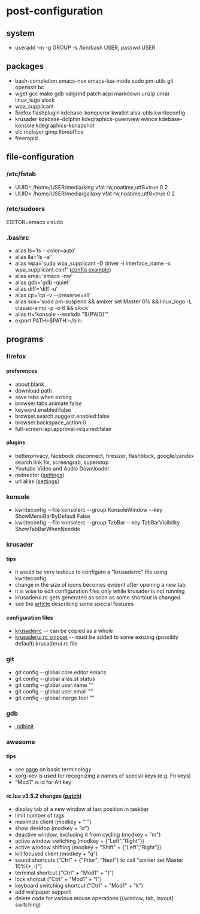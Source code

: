 post-configuration
==================

system
------

* useradd -m -g GROUP -s /bin/bash USER; passwd USER

packages
--------
* bash-completion emacs-nox emacs-lua-mode sudo pm-utils git openssh bc
* wget gcc make gdb valgrind patch acpi markdown unzip unrar linux_logo slock
* wpa_supplicant
* firefox flashplugin kdebase-konqueror kwallet alsa-utils kwriteconfig
* krusader kdebase-dolphin kdegraphics-gwenview evince kdebase-konsole kdegraphics-ksnapshot
* vlc mplayer gimp libreoffice
* freerapid

file-configuration
------------------
### /etc/fstab
* UUID= /home/USER/media/king vfat rw,noatime,utf8=true 0 2
* UUID= /home/USER/media/gallaxy vfat rw,noatime,utf8=true 0 2

### /etc/sudoers
EDITOR=emacs visudo

### .bashrc
* alias ls='ls --color=auto'
* alias lla='ls -al'
* alias wpa='sudo wpa\_supplicant -D driver -i interface_name 
  -c wpa\_supplicant.conf' ([config example](figures/wpa\_supplicant.conf))
* alias ema='emacs -nw'
* alias gdb='gdb -quiet'
* alias diff='diff -u'
* alias cp='cp -v --preserve=all'
* alias sus='sudo pm-suspend && amixer set Master 0%
  && linux_logo -L classic-simp -p -o 6 && slock'
* alias tt='konsole --workdir "${PWD}"'
* export PATH=$PATH:~/bin:

programs
--------
### firefox
#### preferences
* about:blank
* download path
* save tabs when exiting
* browser.tabs.animate:false
* keyword.enabled:false
* browser.search.suggest.enabled:false
* browser.backspace_action:0
* full-screen-api.approval-required:false

#### plugins
* betterprivacy, facebook disconnect, firesizer, flashblock,
google/yandex search link fix, screengrab, superstop
* Youtube Video and Audio Downloader
* redirector ([settings](figures/redirector))
* url alias ([settings](figures/url_alias))

### konsole
* kwriteconfig --file konsolerc --group KonsoleWindow --key ShowMenuBarByDefault False
* kwriteconfig --file konsolerc --group TabBar --key TabBarVisibility ShowTabBarWhenNeedde

### krusader
#### tips
* it would be very tedious to configure a "krusaderrc" file using kwriteconfig
* change in the size of icons becomes evident after opening a new tab
* it is wise to edit configuration files only while krusader is not running
* krusaderui.rc gets generated as soon as some shortcut is changed
* see the [article](http://www.techrepublic.com/blog/linux-and-open-source/10-reasons-why-you-should-try-krusader/)
describing some special features

#### configuration files
* [krusaderrc](figures/krusaderrc) -- can be copied as a whole
* [krusaderui.rc snippet](figures/krusaderui.rc_snippet) -- must be added
  to some existing (possibly default) krusaderui.rc file

### git
* git config --global core.editor emacs
* git config --global alias.st status
* git config --global user.name ""
* git config --global user.email ""
* git config --global merge.tool ""

### gdb
* [.gdbinit](figures/.gdbinit)

### awesome
#### tips
* see [page](http://awesome.naquadah.org/wiki/Awesome_3_configuration) on basic terminology
* xorg-xev is used for recognizing a names of special keys (e.g. Fn keys)
* "Mod1" is id for Alt key

#### rc.lua v3.5.2 changes ([patch](figures/awesome_patch))
* display tab of a new window at last position in taskbar
* limit number of tags
* maximize client (modkey + "`")
* show desktop (modkey + "d")
* deactive window, excluding it from cycling (modkey + "m")
* active window switching (modkey + {"Left","Right"})
* active window shifting (modkey + "Shift" + {"Left","Right"})
* kill focused client (modkey + "q")
* sound shortcuts ("Ctrl" + {"Prior", "Next"} to call  "amixer set Master 10%{+,-}")
* terminal shortcut ("Ctrl" + "Mod1" + "t")
* lock shorcut ("Ctrl" + "Mod1" + "l")
* keyboard switching shortcut ("Ctrl" + "Mod1" + "k")
* add wallpaper support
* delete code for various mouse operations ({window, tab, layout} switching)